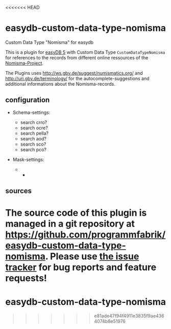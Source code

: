 <<<<<<< HEAD
# easydb-custom-data-type-nomisma
Custom Data Type "Nomisma" for easydb

This is a plugin for [easyDB 5](http://5.easydb.de/) with Custom Data Type `CustomDataTypeNomisma` for references to the records from different online ressources of the [Nomisma-Project](<http://www.nomisma.org/datasets>).

The Plugins uses <http://ws.gbv.de/suggest/numismatics.org/> and <http://uri.gbv.de/terminology/> for the autocomplete-suggestions and additional informations about the Nomisma-records.

## configuration

* Schema-settings:
  * search crro?
  * search ocre?
  * search pella?
  * search aod?
  * search sco?
  * search pco?

* Mask-settings:
  * -
## sources

The source code of this plugin is managed in a git repository at <https://github.com/programmfabrik/easydb-custom-data-type-nomisma>. Please use [the issue tracker](https://github.com/programmfabrik/easydb-custom-data-type-nomisma/issues) for bug reports and feature requests!
=======
# easydb-custom-data-type-nomisma
>>>>>>> e81ade47f94f4911e3835f9ae4364074b8e51976 
